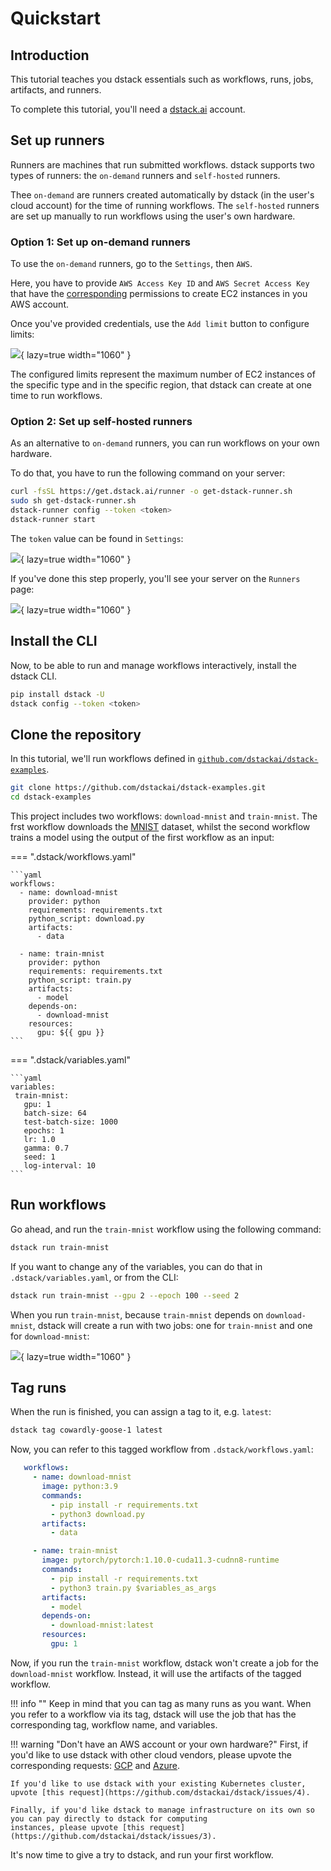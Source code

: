 # Quickstart

## Introduction

This tutorial teaches you dstack essentials such as workflows, runs, jobs, artifacts, and runners.

To complete this tutorial, you'll need a [dstack.ai](https://dstack.ai) account.

## Set up runners

Runners are machines that run submitted workflows. dstack supports two types of runners: the `on-demand` runners and `self-hosted` runners. 

Thee `on-demand` are runners created automatically by dstack (in the user's 
cloud account) for the time of running workflows. The `self-hosted` runners are set up manually to run workflows
using the user's own hardware.

### Option 1: Set up on-demand runners

To use the `on-demand` runners, go to the `Settings`, then `AWS`.

Here, you have to provide `AWS Access Key ID` and `AWS Secret Access Key` that have the
[corresponding](on-demand-runners.md#aws-credentials) permissions to create EC2 instances in you AWS account.

Once you've provided credentials, use the `Add limit` button to configure limits:

![](images/dstack_on_demand_settings.png){ lazy=true width="1060" }

The configured limits represent the maximum number of EC2 instances of the specific type and in the specific region, that
dstack can create at one time to run workflows.

### Option 2: Set up self-hosted runners

As an alternative to `on-demand` runners, you can run workflows on your own hardware. 

To do that, you have to run the following command on your server:

```bash
curl -fsSL https://get.dstack.ai/runner -o get-dstack-runner.sh
sudo sh get-dstack-runner.sh
dstack-runner config --token <token>
dstack-runner start
```

The `token` value can be found in `Settings`:

![](images/dstack_quickstart_token.png){ lazy=true width="1060" }

If you've done this step properly, you'll see your server on the `Runners` page:

![](images/dstack_quickstart_runners.png){ lazy=true width="1060" }

## Install the CLI

Now, to be able to run and manage workflows interactively, install the dstack CLI.

```bash
pip install dstack -U
dstack config --token <token> 
```

## Clone the repository

In this tutorial, we'll run workflows defined in 
[`github.com/dstackai/dstack-examples`](https://github.com/dstackai/dstack-examples).

```bash
git clone https://github.com/dstackai/dstack-examples.git
cd dstack-examples
```

This project includes two workflows: `download-mnist` and `train-mnist`. The frst workflow downloads the [MNIST](http://yann.lecun.com/exdb/mnist/) dataset,
whilst the second workflow trains a model using the output of the first workflow as an input:

=== ".dstack/workflows.yaml"

    ```yaml
    workflows:
      - name: download-mnist
        provider: python
        requirements: requirements.txt
        python_script: download.py
        artifacts:
          - data
    
      - name: train-mnist
        provider: python
        requirements: requirements.txt
        python_script: train.py
        artifacts:
          - model
        depends-on:
          - download-mnist
        resources:
          gpu: ${{ gpu }}     
    ```

=== ".dstack/variables.yaml"

    ```yaml
    variables:
     train-mnist:
       gpu: 1
       batch-size: 64
       test-batch-size: 1000
       epochs: 1
       lr: 1.0
       gamma: 0.7
       seed: 1
       log-interval: 10
    ```

## Run workflows

Go ahead, and run the `train-mnist` workflow using the following command:

```bash
dstack run train-mnist 
```

If you want to change any of the variables, you can do that in `.dstack/variables.yaml`, or from the CLI:

```bash
dstack run train-mnist --gpu 2 --epoch 100 --seed 2
```

When you run `train-mnist`, because `train-mnist` depends on `download-mnist`, dstack will create a run with two jobs: 
one for `train-mnist` and one for `download-mnist`:

![](images/dstack_quickstart_runs.png){ lazy=true width="1060" }

## Tag runs

When the run is finished, you can assign a tag to it, e.g. `latest`:

```bash
dstack tag cowardly-goose-1 latest
```

Now, you can refer to this tagged workflow from `.dstack/workflows.yaml`:

```yaml
   workflows:
     - name: download-mnist
       image: python:3.9
       commands:
         - pip install -r requirements.txt
         - python3 download.py
       artifacts:
         - data

     - name: train-mnist
       image: pytorch/pytorch:1.10.0-cuda11.3-cudnn8-runtime
       commands:
         - pip install -r requirements.txt
         - python3 train.py $variables_as_args
       artifacts:
         - model
       depends-on:
         - download-mnist:latest
       resources:
         gpu: 1     
```

Now, if you run the `train-mnist` workflow, dstack won't create a job for the `download-mnist` workflow.
Instead, it will use the artifacts of the tagged workflow.

!!! info ""
    Keep in mind that you can tag as many runs as you want. When you refer to a workflow via its tag, 
    dstack will use the job that has the corresponding tag, workflow name, and variables.

!!! warning "Don't have an AWS account or your own hardware?"
    First, if you'd like to use dstack with other cloud vendors, please upvote the corresponding requests:
    [GCP](https://github.com/dstackai/dstack/issues/1) and [Azure](https://github.com/dstackai/dstack/issues/2).

    If you'd like to use dstack with your existing Kubernetes cluster, upvote [this request](https://github.com/dstackai/dstack/issues/4).

    Finally, if you'd like dstack to manage infrastructure on its own so you can pay directly to dstack for computing 
    instances, please upvote [this request](https://github.com/dstackai/dstack/issues/3).

It's now time to give a try to dstack, and run your first workflow.

